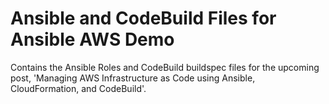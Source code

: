 # Ansible and CodeBuild Files for Ansible AWS Demo

Contains the Ansible Roles and CodeBuild buildspec files for the upcoming post, 'Managing AWS Infrastructure as Code using Ansible, CloudFormation, and CodeBuild'.